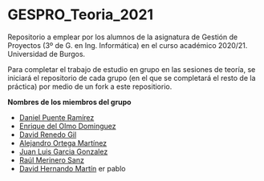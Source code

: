 # GESPRO_Teoria_2021
Repositorio a emplear por los alumnos de la asignatura de Gestión de Proyectos (3º de G. en Ing. Informática) en el curso académico 2020/21. Universidad de Burgos.

Para completar el trabajo de estudio en grupo en las sesiones de teoría, se iniciará el repositorio de cada grupo (en el que se completará el resto de la práctica) por medio de un fork a este repositiorio.

**Nombres de los miembros del grupo**
- [Daniel Puente Ramírez](https://github.com/dpr1005)
- [Enrique del Olmo Dominguez](https://github.com/eod1001)
- [David Renedo Gil](https://github.com/drg1006)
- [Alejandro Ortega Martínez](https://github.com/aom1008)
- [Juan Luis Garcia Gonzalez](https://github.com/jgg1009)
- [Raúl Merinero Sanz](https://github.com/rms1005)
- [David Hernando Martín](https://github.com/dhm1002)
er pablo
